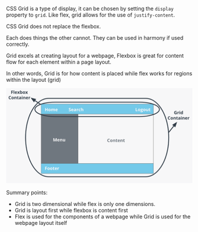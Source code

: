 CSS Grid is a type of display, it can be chosen by setting the `display` property to `grid`. Like flex, grid allows for the use of `justify-content`.

CSS Grid does not replace the flexbox.

Each does things the other cannot. They can be used in harmony if used correctly.


Grid excels at creating layout for a webpage, Flexbox is great for content flow for each element within a page layout.

In other words, Grid is for how content is placed while flex works for regions within the layout (grid)

![](./gridvflex.png)

Summary points:

* Grid is two dimensional while flex is only one dimensions.
* Grid is layout first while flexbox is content first
* Flex is used for the components of a webpage while Grid is used for the webpage layout itself